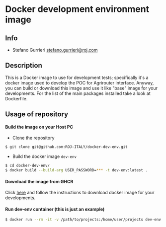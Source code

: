 # Docker development environment image

## Info
* Stefano Gurrieri <stefano.gurrieri@roj.com>

## Description
This is a Docker image to use for development tests; specifically it's a docker image used to develop the POC for Agrirouter interface.
Anyway, you can build or download this image and use it like "base" image for your developments.
For the list of the main packages installed take a look at Dockerfile.

## Usage of repository

#### Build the image on your Host PC
- Clone the repository

```sh
$ git clone git@github.com:ROJ-ITALY/docker-dev-env.git
```

- Build the docker image `dev-env`

```sh
$ cd docker-dev-env/
$ docker build --build-arg USER_PASSWORD=*** -t dev-env:latest .
```

#### Download the image from GHCR
Click [here](https://github.com/ROJ-ITALY/docker-dev-env/pkgs/container/docker-dev-env%2Fdev-env/63084718?tag=1.0.0) and follow the instructions to download docker image for your developments.

#### Run dev-env container (this is just an example)
```sh
$ docker run --rm -it -v /path/to/projects:/home/user/projects dev-env:latest
```

